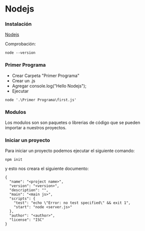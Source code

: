 # Nodejs

### Instalación
[Nodejs](https://nodejs.org/es/download/)

Comprobación:
```
node --version
```

### Primer Programa
- Crear Carpeta "Primer Programa"
- Crear un .js 
- Agregar console.log("Hello Nodejs");
- Ejecutar
```
node '.\Primer Programa\first.js'
```

### Modulos 
Los modulos son son paquetes o librerias de código que se pueden importar a nuestros proyectos.

### Iniciar un proyecto
Para iniciar un proyecto podemos ejecutar el siguiente comando:
```
npm init
```
y esto nos creara el siguiente documento:
```
{
  "name": "<project name>",
  "version": "<version>",
  "description": "",
  "main": "<main js>",
  "scripts": {
    "test": "echo \"Error: no test specified\" && exit 1",
    "start": "node <server.js>"
  },
  "author": "<author>",
  "license": "ISC"
}

```